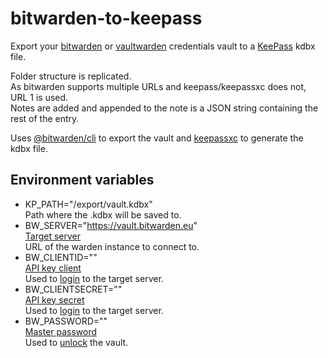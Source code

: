 # bitwarden-to-keepass
Export your [bitwarden](https://bitwarden.com/) or [vaultwarden](https://github.com/dani-garcia/vaultwarden) credentials vault to a [KeePass](https://keepass.info/) kdbx file.

Folder structure is replicated.\
As bitwarden supports multiple URLs and keepass/keepassxc does not, URL 1 is used.\
Notes are added and appended to the note is a JSON string containing the rest of the entry.

Uses [@bitwarden/cli](https://bitwarden.com/help/cli/) to export the vault and [keepassxc](https://github.com/keepassxreboot/keepassxc/blob/develop/docs/man/keepassxc-cli.1.adoc) to generate the kdbx file.

## Environment variables
- KP_PATH="/export/vault.kdbx"\
Path where the .kdbx will be saved to.
- BW_SERVER="https://vault.bitwarden.eu" \
[Target server](https://bitwarden.com/help/change-client-environment/#cli)\
URL of the warden instance to connect to.
- BW_CLIENTID=""\
[API key client](https://bitwarden.com/help/personal-api-key/)\
Used to [login](https://bitwarden.com/help/directory-sync-cli/#login) to the target server.
- BW_CLIENTSECRET=""\
[API key secret](https://bitwarden.com/help/personal-api-key/)\
Used to [login](https://bitwarden.com/help/directory-sync-cli/#login) to the target server.
- BW_PASSWORD=""\
[Master password](https://bitwarden.com/help/master-password/)\
Used to [unlock](https://bitwarden.com/help/unlock-with-pin/#unlocking) the vault.
